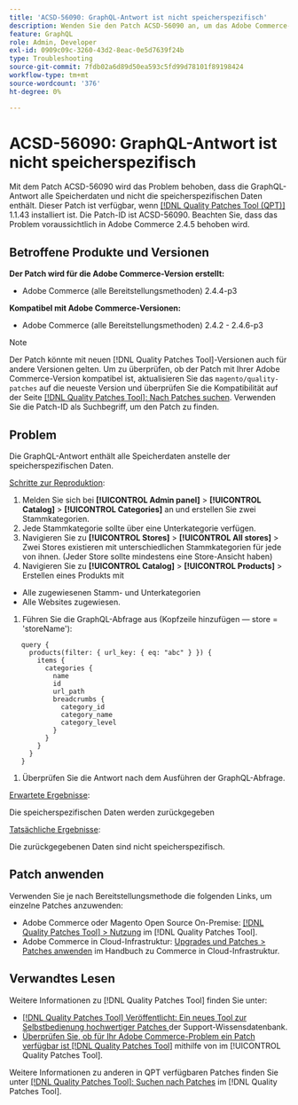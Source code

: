 ```yaml
---
title: 'ACSD-56090: GraphQL-Antwort ist nicht speicherspezifisch'
description: Wenden Sie den Patch ACSD-56090 an, um das Adobe Commerce-Problem zu beheben, bei dem die GraphQL-Antwort alle Speicherdaten und nicht die speicherspezifischen Daten enthält.
feature: GraphQL
role: Admin, Developer
exl-id: 0909c09c-3260-43d2-8eac-0e5d7639f24b
type: Troubleshooting
source-git-commit: 7fdb02a6d89d50ea593c5fd99d78101f89198424
workflow-type: tm+mt
source-wordcount: '376'
ht-degree: 0%

---
```


# ACSD-56090: GraphQL-Antwort ist nicht speicherspezifisch

Mit dem Patch ACSD-56090 wird das Problem behoben, dass die GraphQL-Antwort alle Speicherdaten und nicht die speicherspezifischen Daten enthält. Dieser Patch ist verfügbar, wenn [[!DNL Quality Patches Tool (QPT)]](https://experienceleague.adobe.com/de/docs/commerce-operations/tools/quality-patches-tool/quality-patches-tool-to-self-serve-quality-patches) 1.1.43 installiert ist. Die Patch-ID ist ACSD-56090. Beachten Sie, dass das Problem voraussichtlich in Adobe Commerce 2.4.5 behoben wird.

## Betroffene Produkte und Versionen

**Der Patch wird für die Adobe Commerce-Version erstellt:**

* Adobe Commerce (alle Bereitstellungsmethoden) 2.4.4-p3

**Kompatibel mit Adobe Commerce-Versionen:**

* Adobe Commerce (alle Bereitstellungsmethoden) 2.4.2 - 2.4.6-p3

>[!NOTE]
>
>Der Patch könnte mit neuen [!DNL Quality Patches Tool]-Versionen auch für andere Versionen gelten. Um zu überprüfen, ob der Patch mit Ihrer Adobe Commerce-Version kompatibel ist, aktualisieren Sie das `magento/quality-patches` auf die neueste Version und überprüfen Sie die Kompatibilität auf der Seite [[!DNL Quality Patches Tool]: Nach Patches suchen](https://experienceleague.adobe.com/tools/commerce-quality-patches/index.html?lang=de). Verwenden Sie die Patch-ID als Suchbegriff, um den Patch zu finden.

## Problem

Die GraphQL-Antwort enthält alle Speicherdaten anstelle der speicherspezifischen Daten.

<u>Schritte zur Reproduktion</u>:

1. Melden Sie sich bei **[!UICONTROL Admin panel]** > **[!UICONTROL Catalog]** > **[!UICONTROL Categories]** an und erstellen Sie zwei Stammkategorien.
1. Jede Stammkategorie sollte über eine Unterkategorie verfügen.
1. Navigieren Sie zu **[!UICONTROL Stores]** > **[!UICONTROL All stores]** > Zwei Stores existieren mit unterschiedlichen Stammkategorien für jede von ihnen. (Jeder Store sollte mindestens eine Store-Ansicht haben)
1. Navigieren Sie zu **[!UICONTROL Catalog]** > **[!UICONTROL Products]** > Erstellen eines Produkts mit

* Alle zugewiesenen Stamm- und Unterkategorien
* Alle Websites zugewiesen.

1. Führen Sie die GraphQL-Abfrage aus (Kopfzeile hinzufügen — store = &#39;storeName&#39;):

```
   query {
     products(filter: { url_key: { eq: "abc" } }) {
       items {
         categories {
           name
           id
           url_path
           breadcrumbs {
             category_id
             category_name
             category_level
           }
         }
       }
     }
   }
```

1. Überprüfen Sie die Antwort nach dem Ausführen der GraphQL-Abfrage.

<u>Erwartete Ergebnisse</u>:

Die speicherspezifischen Daten werden zurückgegeben

<u>Tatsächliche Ergebnisse</u>:

Die zurückgegebenen Daten sind nicht speicherspezifisch.

## Patch anwenden

Verwenden Sie je nach Bereitstellungsmethode die folgenden Links, um einzelne Patches anzuwenden:

* Adobe Commerce oder Magento Open Source On-Premise: [[!DNL Quality Patches Tool] > Nutzung](/help/tools/quality-patches-tool/usage.md) im [!DNL Quality Patches Tool].
* Adobe Commerce in Cloud-Infrastruktur: [Upgrades und Patches > Patches anwenden](https://experienceleague.adobe.com/docs/commerce-cloud-service/user-guide/develop/upgrade/apply-patches.html?lang=de) im Handbuch zu Commerce in Cloud-Infrastruktur.

## Verwandtes Lesen

Weitere Informationen zu [!DNL Quality Patches Tool] finden Sie unter:

* [[!DNL Quality Patches Tool] Veröffentlicht: Ein neues Tool zur Selbstbedienung hochwertiger Patches ](https://experienceleague.adobe.com/de/docs/commerce-operations/tools/quality-patches-tool/quality-patches-tool-to-self-serve-quality-patches) der Support-Wissensdatenbank.
* [Überprüfen Sie, ob für Ihr Adobe Commerce-Problem ein Patch verfügbar ist [!DNL Quality Patches Tool]](/help/tools/quality-patches-tool/patches-available-in-qpt/check-patch-for-magento-issue-with-magento-quality-patches.md) mithilfe von im [!UICONTROL Quality Patches Tool].


Weitere Informationen zu anderen in QPT verfügbaren Patches finden Sie unter [[!DNL Quality Patches Tool]: Suchen nach Patches](https://experienceleague.adobe.com/tools/commerce-quality-patches/index.html?lang=de) im [!DNL Quality Patches Tool].
